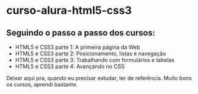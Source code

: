 # curso-alura-html5-css3

## Seguindo o passo a passo dos cursos:
  - HTML5 e CSS3 parte 1: A primeira página da Web
  - HTML5 e CSS3 parte 2: Posicionamento, listas e navegação
  - HTML5 e CSS3 parte 3: Trabalhando com formulários e tabelas
  - HTML5 e CSS3 parte 4: Avançando no CSS

Deixar aqui pra, quando eu precisar estudar, ter de referência.
Muito bons os cursos, aprendi bastante.
